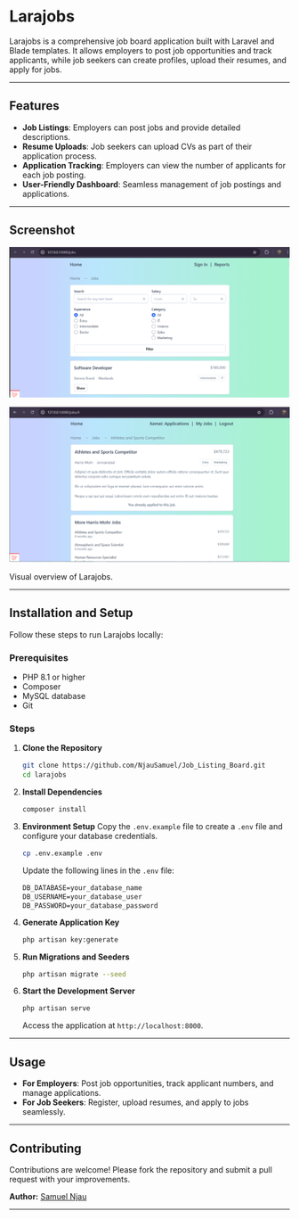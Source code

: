 # Larajobs

Larajobs is a comprehensive job board application built with Laravel and Blade templates. It allows employers to post job opportunities and track applicants, while job seekers can create profiles, upload their resumes, and apply for jobs.

---

## Features
- **Job Listings**: Employers can post jobs and provide detailed descriptions.
- **Resume Uploads**: Job seekers can upload CVs as part of their application process.
- **Application Tracking**: Employers can view the number of applicants for each job posting.
- **User-Friendly Dashboard**: Seamless management of job postings and applications.

---

## Screenshot

**![Home User Interface](job-board/public/images/Home_Dashboard.png)**

**![UI View](job-board/public/images/Jobs.png)**

Visual overview of Larajobs.

---

## Installation and Setup

Follow these steps to run Larajobs locally:

### Prerequisites
- PHP 8.1 or higher
- Composer
- MySQL database
- Git

### Steps

1. **Clone the Repository**
   ```bash
   git clone https://github.com/NjauSamuel/Job_Listing_Board.git
   cd larajobs
   ```

2. **Install Dependencies**
   ```bash
   composer install
   ```

3. **Environment Setup**
   Copy the `.env.example` file to create a `.env` file and configure your database credentials.
   ```bash
   cp .env.example .env
   ```
   Update the following lines in the `.env` file:
   ```env
   DB_DATABASE=your_database_name
   DB_USERNAME=your_database_user
   DB_PASSWORD=your_database_password
   ```

4. **Generate Application Key**
   ```bash
   php artisan key:generate
   ```

5. **Run Migrations and Seeders**
   ```bash
   php artisan migrate --seed
   ```

6. **Start the Development Server**
   ```bash
   php artisan serve
   ```
   Access the application at `http://localhost:8000`.

---

## Usage
- **For Employers**: Post job opportunities, track applicant numbers, and manage applications.
- **For Job Seekers**: Register, upload resumes, and apply to jobs seamlessly.

---

## Contributing
Contributions are welcome! Please fork the repository and submit a pull request with your improvements. 

**Author:** [Samuel Njau](https://www.linkedin.com/in/samuel-njau/)

---
